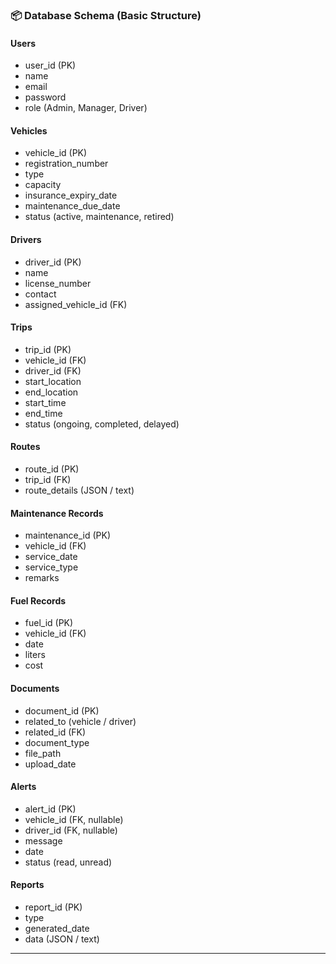 

### 📦 Database Schema (Basic Structure)

#### **Users**
- user_id (PK)
- name
- email
- password
- role (Admin, Manager, Driver)

#### **Vehicles**
- vehicle_id (PK)
- registration_number
- type
- capacity
- insurance_expiry_date
- maintenance_due_date
- status (active, maintenance, retired)

#### **Drivers**
- driver_id (PK)
- name
- license_number
- contact
- assigned_vehicle_id (FK)

#### **Trips**
- trip_id (PK)
- vehicle_id (FK)
- driver_id (FK)
- start_location
- end_location
- start_time
- end_time
- status (ongoing, completed, delayed)

#### **Routes**
- route_id (PK)
- trip_id (FK)
- route_details (JSON / text)

#### **Maintenance Records**
- maintenance_id (PK)
- vehicle_id (FK)
- service_date
- service_type
- remarks

#### **Fuel Records**
- fuel_id (PK)
- vehicle_id (FK)
- date
- liters
- cost

#### **Documents**
- document_id (PK)
- related_to (vehicle / driver)
- related_id (FK)
- document_type
- file_path
- upload_date

#### **Alerts**
- alert_id (PK)
- vehicle_id (FK, nullable)
- driver_id (FK, nullable)
- message
- date
- status (read, unread)

#### **Reports**
- report_id (PK)
- type
- generated_date
- data (JSON / text)

---

